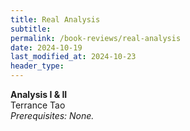 ```yaml
---
title: Real Analysis
subtitle: 
permalink: /book-reviews/real-analysis
date: 2024-10-19
last_modified_at: 2024-10-23
header_type:
---
```


<p class="line-height: 10%">
    <strong>Analysis I & II</strong>
    <br/>
    <span class="text-muted">Terrance Tao</span>
    <!-- <a href="">Online link</a> -->
    <br/>
    <span class="text-muted"><i>Prerequisites: None.</i></span>
</p>